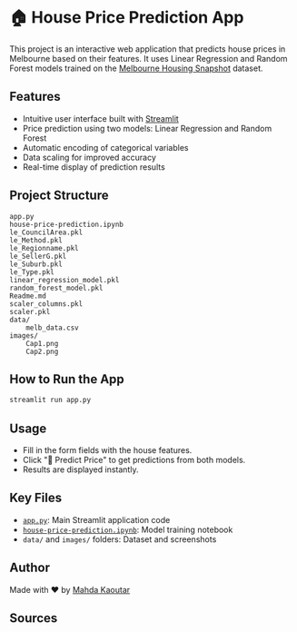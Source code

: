 # 🏠 House Price Prediction App

This project is an interactive web application that predicts house prices in Melbourne based on their features. It uses Linear Regression and Random Forest models trained on the [Melbourne Housing Snapshot](https://www.kaggle.com/datasets/dansbecker/melbourne-housing-snapshot) dataset.

## Features

- Intuitive user interface built with [Streamlit](https://streamlit.io/)
- Price prediction using two models: Linear Regression and Random Forest
- Automatic encoding of categorical variables
- Data scaling for improved accuracy
- Real-time display of prediction results

## Project Structure

```
app.py
house-price-prediction.ipynb
le_CouncilArea.pkl
le_Method.pkl
le_Regionname.pkl
le_SellerG.pkl
le_Suburb.pkl
le_Type.pkl
linear_regression_model.pkl
random_forest_model.pkl
Readme.md
scaler_columns.pkl
scaler.pkl
data/
    melb_data.csv
images/
    Cap1.png
    Cap2.png
```

## How to Run the App

```sh
streamlit run app.py
```

## Usage

- Fill in the form fields with the house features.
- Click "🎯 Predict Price" to get predictions from both models.
- Results are displayed instantly.

## Key Files

- [`app.py`](app.py): Main Streamlit application code
- [`house-price-prediction.ipynb`](house-price-prediction.ipynb): Model training notebook
- `data/` and `images/` folders: Dataset and screenshots

## Author

Made with ❤️ by [Mahda Kaoutar](https://github.com/KaoutarMD)

## Sources